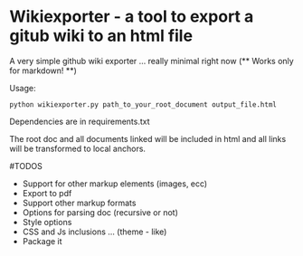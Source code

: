 # Wikiexporter - a tool to export a gitub wiki to an html file

A very simple github wiki exporter … really minimal right now
(** Works only for markdown! **)


 Usage:
 
 	python wikiexporter.py path_to_your_root_document output_file.html
 	
 	
Dependencies are in requirements.txt
 	
 
The root doc and all documents linked will be included in html and all links will be transformed to local anchors.


#TODOS

*  Support for other markup elements (images, ecc)
*  Export to pdf 
*  Support other markup formats  
*  Options for parsing doc (recursive or not)
*  Style options
*  CSS and Js inclusions … (theme - like)
*  Package it